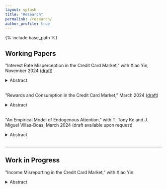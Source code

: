 ```yaml
---
layout: splash
title: "Research"
permalink: /research/
author_profile: true
---
```


{% include base_path %}

Working Papers
-----
"Interest Rate Misperception in the Credit Card Market," with Xiao Yin, November 2024 ([draft](https://papers.ssrn.com/sol3/papers.cfm?abstract_id=4256372))
<details>
<summary>Abstract</summary>
<br>
This paper investigates consumer misperceptions of credit card debt interest costs through a combination of administrative data, surveys, and randomized controlled trials. Our findings indicate that consumers possess imperfect knowledge about the interest costs of unsecured debt, resulting in large debt accumulation. Rather than being driven by liquidity constraints, this over-borrowing appears to be a mistake mainly caused by spending on luxury goods. A simple text alert informing debt-takers of the true interest costs on their credit cards reduces credit card debt by over 10%.
<br>
<img src="/images/debt-bias.png" alt="Interest Rate Misperception and Debt" width="400"/>
<img src="/images/pr_revision.png" alt="Perceived Interest Rate Revision" width="400"/>
</details>
<br/>  

"Rewards and Consumption in the Credit Card Market," March 2024 ([draft](https://ssrn.com/abstract=4497019))
<details>
<summary>Abstract</summary>
<br>
Reward programs are often a prominent feature of credit cards. Collaborating with a leading bank in China, I combine proprietary consumer-level data and a survey to study the causal effect of rewards on consumption and consumers' subjective expectations. I leverage a fuzzy regression discontinuity (RD) design to show that a more generous reward design causes consumption increases across both reward-earning and non-reward-earning categories. Applying the fuzzy RD to the survey data, I find that consumers correctly anticipate the impact of reward design on reward-earning consumption but underestimate its effect on total consumption. Using a stylized model, I study the implications of this misperception for market structure and welfare. My calibration results show that consumer misperceptions incentivize banks to offer more generous rewards, which ultimately diminishes market efficiency and leads to a cross-subsidy from less to more sophisticated consumers.
<br>
<img src="/images/reward-rd.png" alt="Reward Effect using Fuzzy RD" width="800"/>
</details>
<br/>

"An Empirical Model of Endogenous Attention," with T. Tony Ke and J. Miguel Villas-Boas, March 2024 (draft available upon request)
<details>
<summary>Abstract</summary>
<br>
Before making a choice, individuals can gradually gather information on multiple different possible alternatives. Analysts may observe how long the individuals gather information on each alternative, when individuals switch from  gathering information on one alternative to gathering information on another alternative, and when individuals make a final choice. We develop an empirical model on this choice process, endogenizing the choice of which alternative the individual obtains information from at each point in time, and estimate the model with data from eye-tracking experiments. The empirical analysis yields estimates of the relative size of search costs, switching costs, and informativeness of search for information. Counterfactual analysis shows that higher switching costs reduce search duration and induce fewer attention switches; in comparison, higher search costs also reduce search duration but induce more attention switches. The model also delivers that there is a positive correlation between attention to an alternative and likelihood of that alternative being chosen, through the individuals choosing to learn more about the alternatives for which the individuals have beliefs of a higher preference. 
<br>
<img src="/images/search-mdp.png" alt="Optimal Search Policy" width="800"/>
</details>
<br/>

-----

Work in Progress
-----

"Income Misreporting in the Credit Card Market," with Xiao Yin
<details>
<summary>Abstract</summary>
<br>
(Preliminary) In the process of acquiring credit cards, consumers often self-report their income levels, a practice that tends to be prone to unverified overstatements. We empirically investigate into the existence of such income misrepresentation and assess whether financial institutions take this potential exaggeration into account. Collaborating with a leading commercial bank in China, we survey consumers on their income growth rates. By utilizing these reported growth rates and current incomes, we infer the consumers' actual income at the time of their credit card application. Our findings indicate a significant degree of income over-reporting among consumers, with an average exaggeration of approximately 30%. Further, we employ a quasi-experimental approach to determine the causal effect of this income misreporting on the allocation of credit limits. Our results suggest that the bank does, in fact, take into account such misreporting behaviors: income exaggerated by 10% decreases credit limit by around 100 US dollars. This study provides insights into consumer behaviors in credit card applications and the corresponding response of financial institutions.
<br>
<img src="/images/income.png" alt="Event Study" width="400"/>
</details>
<br/>